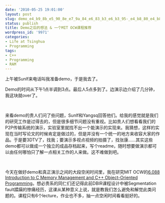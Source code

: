```yaml
---
date: '2010-05-25 19:01:00'
layout: post
slug: demo_e4_b9_8b_e5_90_8e_e7_9a_84_e6_83_b3_e6_b3_95-_e4_b8_80_e4_b8_aamit-ocw_e8_af_be_e7_a8_8b_e6_8e_a8_e8_8d_90
status: publish
title: Demo之后的想法 & 一个MIT OCW课程推荐
wordpress_id: '9971'
categories:
- Life at Tsinghua
- Programming
tags:
- C++
- Programming
- RAM
---
```


上午被Sunlf来电话叫我准备demo，于是我去了。

Demo的时间从下午1点半调到3点。最后人5点多到了。边演示边介绍了几分钟，我这块就over了。

 

来看demo的贵人们问了些问题，Sunlf和Yangsq回答他们。给我的感觉就是我们的研究工作是过得去的，但是很多细节问题没有重视。比如贵人们想看看我们的P2P传输系统的演示，实验室里就找不出一个能演示的实现来。我猜想，这样的实现在当时写论文的时候肯定是做过的，但是并没有一个统一的地方来收容大家的作品。于是要3DTV了，找我；要演示多视点视频的拍摄了，找张康……其实这些demo都可以做成一个独立的成品存档起来，写个readme，随时想要做演示都可以由任何哪怕只了解一点相关工作的人来做。这不难做到吧。

 

今天在做好demo和真正演示之间的大段空闲时间里，我在研究MIT OCW的[6.088 Introduction to C Memory Management and C++ Object-Oriented Programming](http://ocw.mit.edu/courses/electrical-engineering-and-computer-science/6-088-introduction-to-c-memory-management-and-c-object-oriented-programming-january-iap-2010/)。想必贵系的同仁们还记得此前DBIR课程设计中被Segmentation fault蹂躏的惨痛经历，这课从某种意义上说，就是教我们怎么避免和解觉此类问题的。课程只有6个lecture，作业也不多，抽一点空闲时间看看挺好的。
